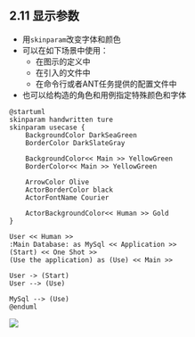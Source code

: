 ## 2.11 显示参数
- 用`skinparam`改变字体和颜色
- 可以在如下场景中使用：
    - 在图示的定义中
    - 在引入的文件中
    - 在命令行或者ANT任务提供的配置文件中
- 也可以给构造的角色和用例指定特殊颜色和字体

```
@startuml
skinparam handwritten ture
skinparam usecase {
    BackgroundColor DarkSeaGreen
    BorderColor DarkSlateGray

    BackgroundColor<< Main >> YellowGreen
    BorderColor<< Main >> YellowGreen

    ArrowColor Olive
    ActorBorderColor black
    ActorFontName Courier

    ActorBackgroundColor<< Human >> Gold
}

User << Human >>
:Main Database: as MySql << Application >>
(Start) << One Shot >>
(Use the application) as (Use) << Main >>

User -> (Start)
User --> (Use)

MySql --> (Use)
@enduml
```

![](http://www.plantuml.com/plantuml/png/VP31JeD048Rl-nHpb8Clq3IajOrugJqG3nwdC94DomxEpaeQuxlR1H98QZpoVn__FzbTK1IDdJEXjRv7mGuQzFKWLfKyQ1HQeHYema3mRG00dh1gFuIZhm_iME28qfQ4XH3vIM2fILRGeL8XU3L__R_TmWcjXpo7TtAEXxkYVwnHsulmCCsTdVsYAQoKPNt9nTrs5_JCNb-n8pXm54jY5dH_u4liSDmksDNcnvYtG08hO3RZTKTKl62W3M20qxNyT4dQzxsp5QhbKNqe5KMpHCwUe6nOn_ZM2TeGuA9dgIU139O7cDSVSvYRvkyK9DMOQNa9TkJhsBbV)